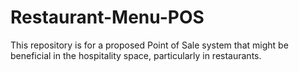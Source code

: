 # Restaurant-Menu-POS
This repository is for a proposed Point of Sale system that might be beneficial in the hospitality space, particularly in restaurants.
